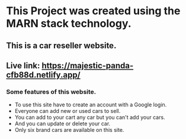 # This Project was created using the MARN stack technology.
## This is a car reseller website.
## Live link: https://majestic-panda-cfb88d.netlify.app/
### Some features of this website.
- To use this site have to create an account with a Google login.
- Everyone can add new or used cars to sell.
- You can add to your cart any car but you can't add your cars.
- And you can update or delete your car.
- Only six brand cars are available on this site.
